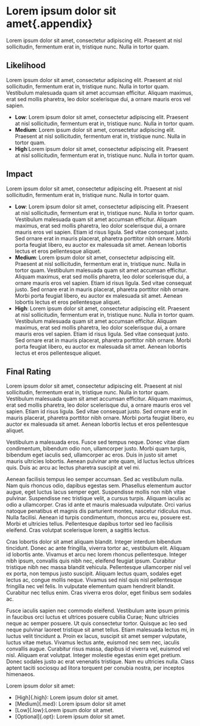 # Lorem ipsum dolor sit amet{.appendix}

Lorem ipsum dolor sit amet, consectetur adipiscing elit. Praesent at nisl sollicitudin, fermentum erat in, tristique nunc. Nulla in tortor quam.

## Likelihood

Lorem ipsum dolor sit amet, consectetur adipiscing elit. Praesent at nisl sollicitudin, fermentum erat in, tristique nunc. Nulla in tortor quam. Vestibulum malesuada quam sit amet accumsan efficitur. Aliquam maximus, erat sed mollis pharetra, leo dolor scelerisque dui, a ornare mauris eros vel sapien.

-   **Low**: Lorem ipsum dolor sit amet, consectetur adipiscing elit. Praesent at nisl sollicitudin, fermentum erat in, tristique nunc. Nulla in tortor quam. 
-   **Medium**: Lorem ipsum dolor sit amet, consectetur adipiscing elit. Praesent at nisl sollicitudin, fermentum erat in, tristique nunc. Nulla in tortor quam. 
-   **High**:Lorem ipsum dolor sit amet, consectetur adipiscing elit. Praesent at nisl sollicitudin, fermentum erat in, tristique nunc. Nulla in tortor quam. 

## Impact

Lorem ipsum dolor sit amet, consectetur adipiscing elit. Praesent at nisl sollicitudin, fermentum erat in, tristique nunc. Nulla in tortor quam.

-   **Low**: Lorem ipsum dolor sit amet, consectetur adipiscing elit. Praesent at nisl sollicitudin, fermentum erat in, tristique nunc. Nulla in tortor quam. Vestibulum malesuada quam sit amet accumsan efficitur. Aliquam maximus, erat sed mollis pharetra, leo dolor scelerisque dui, a ornare mauris eros vel sapien. Etiam id risus ligula. Sed vitae consequat justo. Sed ornare erat in mauris placerat, pharetra porttitor nibh ornare. Morbi porta feugiat libero, eu auctor ex malesuada sit amet. Aenean lobortis lectus et eros pellentesque aliquet.
-   **Medium**: Lorem ipsum dolor sit amet, consectetur adipiscing elit. Praesent at nisl sollicitudin, fermentum erat in, tristique nunc. Nulla in tortor quam. Vestibulum malesuada quam sit amet accumsan efficitur. Aliquam maximus, erat sed mollis pharetra, leo dolor scelerisque dui, a ornare mauris eros vel sapien. Etiam id risus ligula. Sed vitae consequat justo. Sed ornare erat in mauris placerat, pharetra porttitor nibh ornare. Morbi porta feugiat libero, eu auctor ex malesuada sit amet. Aenean lobortis lectus et eros pellentesque aliquet.
-   **High**: Lorem ipsum dolor sit amet, consectetur adipiscing elit. Praesent at nisl sollicitudin, fermentum erat in, tristique nunc. Nulla in tortor quam. Vestibulum malesuada quam sit amet accumsan efficitur. Aliquam maximus, erat sed mollis pharetra, leo dolor scelerisque dui, a ornare mauris eros vel sapien. Etiam id risus ligula. Sed vitae consequat justo. Sed ornare erat in mauris placerat, pharetra porttitor nibh ornare. Morbi porta feugiat libero, eu auctor ex malesuada sit amet. Aenean lobortis lectus et eros pellentesque aliquet.

## Final Rating

Lorem ipsum dolor sit amet, consectetur adipiscing elit. Praesent at nisl sollicitudin, fermentum erat in, tristique nunc. Nulla in tortor quam. Vestibulum malesuada quam sit amet accumsan efficitur. Aliquam maximus, erat sed mollis pharetra, leo dolor scelerisque dui, a ornare mauris eros vel sapien. Etiam id risus ligula. Sed vitae consequat justo. Sed ornare erat in mauris placerat, pharetra porttitor nibh ornare. Morbi porta feugiat libero, eu auctor ex malesuada sit amet. Aenean lobortis lectus et eros pellentesque aliquet.

Vestibulum a malesuada eros. Fusce sed tempus neque. Donec vitae diam condimentum, bibendum odio non, ullamcorper justo. Morbi quam turpis, bibendum eget iaculis sed, ullamcorper ac eros. Duis in justo sit amet mauris ultricies lobortis. Aenean pulvinar ante quam, id luctus lectus ultrices quis. Duis ac arcu ac lectus pharetra suscipit at vel mi.

Aenean facilisis tempus leo semper accumsan. Sed ac vestibulum nulla. Nam quis rhoncus odio, dapibus egestas sem. Phasellus elementum auctor augue, eget luctus lacus semper eget. Suspendisse mollis non nibh vitae pulvinar. Suspendisse nec tristique velit, a cursus turpis. Aliquam iaculis ac odio a ullamcorper. Cras id ante et mauris malesuada vulputate. Orci varius natoque penatibus et magnis dis parturient montes, nascetur ridiculus mus. Nulla facilisi. Aenean id turpis condimentum, rhoncus arcu eu, posuere est. Morbi et ultricies tellus. Pellentesque dapibus tortor sed leo facilisis eleifend. Cras volutpat scelerisque lorem, a sagittis lectus.

Cras lobortis dolor sit amet aliquam blandit. Integer interdum bibendum tincidunt. Donec ac ante fringilla, viverra tortor ac, vestibulum elit. Aliquam id lobortis ante. Vivamus et arcu nec lorem rhoncus pellentesque. Integer nibh ipsum, convallis quis nibh nec, eleifend feugiat ipsum. Curabitur tristique nibh nec massa blandit vehicula. Pellentesque ullamcorper nisl vel ex porta, non tempus justo suscipit. Aliquam lectus quam, sodales eget lectus ac, congue mollis neque. Vivamus sed nisl quis nisl pellentesque fringilla nec vel felis. In vulputate elementum quam hendrerit blandit. Curabitur nec tellus enim. Cras viverra eros dolor, eget finibus sem sodales ac.

Fusce iaculis sapien nec commodo eleifend. Vestibulum ante ipsum primis in faucibus orci luctus et ultrices posuere cubilia Curae; Nunc ultricies neque ac semper posuere. Ut quis consectetur tortor. Quisque ac leo sed neque pulvinar laoreet tristique sit amet tellus. Etiam malesuada lectus mi, in luctus velit tincidunt a. Proin ex lacus, suscipit sit amet semper vulputate, luctus vitae metus. Vivamus lectus ante, euismod nec sem nec, iaculis convallis augue. Curabitur risus massa, dapibus id viverra vel, euismod vel nisl. Aliquam erat volutpat. Integer molestie egestas enim eget pretium. Donec sodales justo ac erat venenatis tristique. Nam eu ultricies nulla. Class aptent taciti sociosqu ad litora torquent per conubia nostra, per inceptos himenaeos.

Lorem ipsum dolor sit amet:

-   [High]{.high}: Lorem ipsum dolor sit amet.
-   [Medium]{.med}: Lorem ipsum dolor sit amet
-   [Low]{.low}:Lorem ipsum dolor sit amet.
-   [Optional]{.opt}: Lorem ipsum dolor sit amet.

